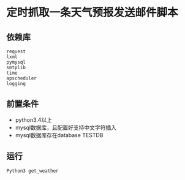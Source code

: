 # 定时抓取一条天气预报发送邮件脚本

## 依赖库
```
request
lxml
pymysql
smtplib
time
apscheduler
logging
```

## 前置条件
- python3.4以上
- mysql数据库，且配置好支持中文字符插入
- mysql数据库存在database TESTDB

## 运行
```
Python3 get_weather
```
